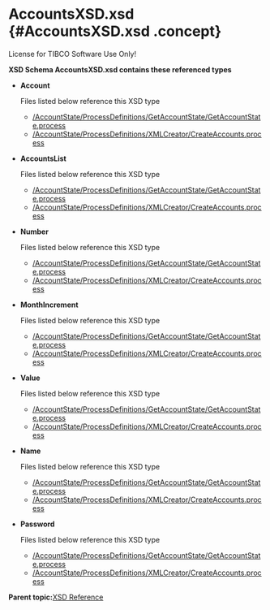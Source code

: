 # AccountsXSD.xsd {#AccountsXSD.xsd .concept}

License for TIBCO Software Use Only!

**XSD Schema AccountsXSD.xsd contains these referenced types**

-   **Account**

    Files listed below reference this XSD type

    -   [/AccountState/ProcessDefinitions/GetAccountState/GetAccountState.process](../../../projects/AccountState/ProcessDefinitions/GetAccountState/GetAccountState.process.md)
    -   [/AccountState/ProcessDefinitions/XMLCreator/CreateAccounts.process](../../../projects/AccountState/ProcessDefinitions/XMLCreator/CreateAccounts.process.md)
-   **AccountsList**

    Files listed below reference this XSD type

    -   [/AccountState/ProcessDefinitions/GetAccountState/GetAccountState.process](../../../projects/AccountState/ProcessDefinitions/GetAccountState/GetAccountState.process.md)
    -   [/AccountState/ProcessDefinitions/XMLCreator/CreateAccounts.process](../../../projects/AccountState/ProcessDefinitions/XMLCreator/CreateAccounts.process.md)
-   **Number**

    Files listed below reference this XSD type

    -   [/AccountState/ProcessDefinitions/GetAccountState/GetAccountState.process](../../../projects/AccountState/ProcessDefinitions/GetAccountState/GetAccountState.process.md)
    -   [/AccountState/ProcessDefinitions/XMLCreator/CreateAccounts.process](../../../projects/AccountState/ProcessDefinitions/XMLCreator/CreateAccounts.process.md)
-   **MonthIncrement**

    Files listed below reference this XSD type

    -   [/AccountState/ProcessDefinitions/GetAccountState/GetAccountState.process](../../../projects/AccountState/ProcessDefinitions/GetAccountState/GetAccountState.process.md)
    -   [/AccountState/ProcessDefinitions/XMLCreator/CreateAccounts.process](../../../projects/AccountState/ProcessDefinitions/XMLCreator/CreateAccounts.process.md)
-   **Value**

    Files listed below reference this XSD type

    -   [/AccountState/ProcessDefinitions/GetAccountState/GetAccountState.process](../../../projects/AccountState/ProcessDefinitions/GetAccountState/GetAccountState.process.md)
    -   [/AccountState/ProcessDefinitions/XMLCreator/CreateAccounts.process](../../../projects/AccountState/ProcessDefinitions/XMLCreator/CreateAccounts.process.md)
-   **Name**

    Files listed below reference this XSD type

    -   [/AccountState/ProcessDefinitions/GetAccountState/GetAccountState.process](../../../projects/AccountState/ProcessDefinitions/GetAccountState/GetAccountState.process.md)
    -   [/AccountState/ProcessDefinitions/XMLCreator/CreateAccounts.process](../../../projects/AccountState/ProcessDefinitions/XMLCreator/CreateAccounts.process.md)
-   **Password**

    Files listed below reference this XSD type

    -   [/AccountState/ProcessDefinitions/GetAccountState/GetAccountState.process](../../../projects/AccountState/ProcessDefinitions/GetAccountState/GetAccountState.process.md)
    -   [/AccountState/ProcessDefinitions/XMLCreator/CreateAccounts.process](../../../projects/AccountState/ProcessDefinitions/XMLCreator/CreateAccounts.process.md)

**Parent topic:**[XSD Reference](../../../crossref/xsd/xsdRef/XSD_XSDRef.md)

